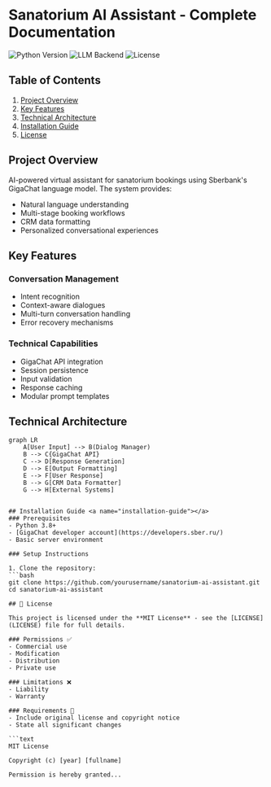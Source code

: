 # Sanatorium AI Assistant - Complete Documentation

![Python Version](https://img.shields.io/badge/python-3.8%2B-blue)
![LLM Backend](https://img.shields.io/badge/LLM-GigaChat-free)
![License](https://img.shields.io/badge/license-MIT-green)

## Table of Contents
1. [Project Overview](#project-overview)
2. [Key Features](#key-features)
3. [Technical Architecture](#technical-architecture)
4. [Installation Guide](#installation-guide)
5. [License](#license)

## Project Overview <a name="project-overview"></a>

AI-powered virtual assistant for sanatorium bookings using Sberbank's GigaChat language model. The system provides:

- Natural language understanding
- Multi-stage booking workflows
- CRM data formatting
- Personalized conversational experiences

## Key Features <a name="key-features"></a>

### Conversation Management
- Intent recognition
- Context-aware dialogues
- Multi-turn conversation handling
- Error recovery mechanisms

### Technical Capabilities
- GigaChat API integration
- Session persistence
- Input validation
- Response caching
- Modular prompt templates

## Technical Architecture <a name="technical-architecture"></a>

```mermaid
graph LR
    A[User Input] --> B(Dialog Manager)
    B --> C{GigaChat API}
    C --> D[Response Generation]
    D --> E[Output Formatting]
    E --> F[User Response]
    B --> G[CRM Data Formatter]
    G --> H[External Systems]


## Installation Guide <a name="installation-guide"></a>
### Prerequisites
- Python 3.8+
- [GigaChat developer account](https://developers.sber.ru/)
- Basic server environment

### Setup Instructions

1. Clone the repository:
```bash
git clone https://github.com/yourusername/sanatorium-ai-assistant.git
cd sanatorium-ai-assistant

## 📜 License 

This project is licensed under the **MIT License** - see the [LICENSE](LICENSE) file for full details.

### Permissions ✅
- Commercial use
- Modification
- Distribution  
- Private use

### Limitations ❌
- Liability
- Warranty

### Requirements 📝
- Include original license and copyright notice
- State all significant changes

```text
MIT License

Copyright (c) [year] [fullname]

Permission is hereby granted...
